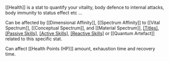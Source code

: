 [[Health]] is a stat to quantify your vitality, body defence to internal attacks, body immunity to status effect etc ...

Can be affected by [[Dimensional Affinity]], [[Spectrum Affinity]] to [[Vital Spectrum]], [[Conceptual Spectrum]], and [[Material Spectrum]], [[Titles]](Permanently), [[Passive Skills]](Permanently), [[Active Skills]](Temporarily), [[Reactive Skills]](Temporarily) or [[Quantum Artefact]] related to this specific stat.

Can affect [[Health Points (HP)]] amount, exhaustion time and recovery time.